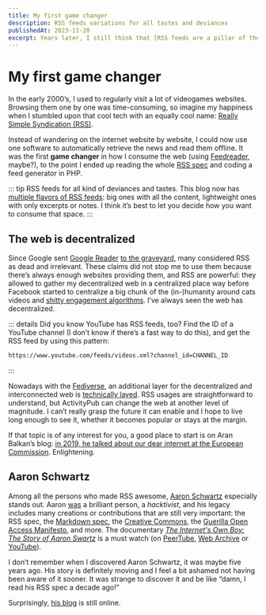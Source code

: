```yaml
---
title: My first game changer
description: RSS feeds variations for all tastes and deviances
publishedAt: 2023-11-20
excerpt: Years later, I still think that [RSS feeds are a pillar of the web](). Initially this note was about RSS feeds on my blog, but it sidetracked to mention decentralization and Aaron Schwartz.
---
```


# My first game changer

<datetime :date="$frontmatter.publishedAt" formatter="longdate"/>

In the early 2000’s, I used to regularly visit a lot of videogames websites. Browsing them one by one was time-consuming, so imagine my happiness when I stumbled upon that cool tech with an equally cool name: [Really Simple Syndication (RSS)](https://developer.mozilla.org/en-US/docs/Glossary/RSS).

Instead of wandering on the internet website by website, I could now use one software to automatically retrieve the news and read them offline. It was the first **game changer** in how I consume the web (using [Feedreader](https://feedreader.com/screenshots.php), maybe?), to the point I ended up reading the whole [RSS spec](https://www.rssboard.org/rss-specification) and coding a feed generator in PHP.

::: tip RSS feeds for all kind of deviances and tastes.
This blog now has [multiple flavors of RSS feeds](../about.md#feeds): big ones with all the content, lightweight ones with only excerpts or notes. I think it’s best to let you decide how you want to consume that space.
:::

## The web is decentralized

Since Google sent [Google Reader](https://en.wikipedia.org/wiki/Google_Reader) [to the graveyard](https://gcemetery.co/google-reader/), many considered RSS as dead and irrelevant. These claims did not stop me to use them because there’s always enough websites providing them, and RSS are powerful: they allowed to gather my decentralized web in a centralized place way before Facebook started to centralize a big chunk of the (in-)humanity around cats videos and [shitty engagement algorithms](https://www.europarl.europa.eu/news/en/press-room/20211028IPR16121/facebook-whistleblower-frances-haugen-testifies-in-parliament-on-8-november). I’ve always seen the web has decentralized.

::: details Did you know YouTube has RSS feeds, too?
Find the ID of a YouTube channel (I don’t know if there’s a fast way to do this), and get the RSS feed by using this pattern:

```sh
https://www.youtube.com/feeds/videos.xml?channel_id=CHANNEL_ID
```
:::

Nowadays with the [Fediverse](https://en.wikipedia.org/wiki/Fediverse), an additional layer for the decentralized and interconnected web is [technically layed](https://www.w3.org/TR/activitypub/). RSS usages are straightforward to understand, but ActivityPub can change the web at another level of magnitude. I can’t really grasp the future it can enable and I hope to live long enough to see it, whether it becomes popular or stays at the margin.

If that topic is of any interest for you, a good place to start is on Aran Balkan’s blog: [in 2019, he talked about our dear internet at the European Commission](https://ar.al/2019/11/29/the-future-of-internet-regulation-at-the-european-parliament/). Enlightening.

## Aaron Schwartz

Among all the persons who made RSS awesome, [Aaron Schwartz](https://en.m.wikipedia.org/wiki/Aaron_Swartz) especially stands out. Aaron [was](https://www.harvardmagazine.com/2013/01/rss-creator-aaron-swartz-dead-at-26) a brilliant person, a _hacktivist_, and his legacy includes many creations or contributions that are still very important: the RSS spec, the [Markdown spec](http://www.aaronsw.com/weblog/001189), the [Creative Commons](https://creativecommons.org/2013/01/12/remembering-aaron-swartz/), the [Guerilla Open Access Manifesto](https://archive.org/stream/GuerillaOpenAccessManifesto/Goamjuly2008_djvu.txt), and more. The documentary [_The Internet's Own Boy: The Story of Aaron Swartz_](https://en.m.wikipedia.org/wiki/The_Internet%27s_Own_Boy) is a must watch (on [PeerTube](https://peertube.fr/videos/watch/5734aa91-b396-437c-9b3c-af3161282213), [Web Archive](https://archive.org/details/TheInternetsOwnBoyTheStoryOfAaronSwartz) or [YouTube](https://www.youtube.com/watch?v=9vz06QO3UkQ)).

I don’t remember when I discovered Aaron Schwartz, it was maybe five years ago. His story is definitely moving and I feel a bit ashamed not having been aware of it sooner. It was strange to discover it and be like “damn, I read his RSS spec a decade ago!”

Surprisingly, [his blog](http://www.aaronsw.com/weblog/) is still online.

